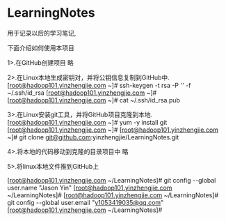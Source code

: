 # LearningNotes
用于记录以后的学习笔记,


下面介绍如何使用本项目

1>.在GitHub创建项目
	略

2>.在Linux本地生成密钥对，并将公钥信息复制到GitHub中.
    [root@hadoop101.yinzhengjie.com ~]# ssh-keygen -t rsa -P '' -f ~/.ssh/id_rsa
    [root@hadoop101.yinzhengjie.com ~]# 
    [root@hadoop101.yinzhengjie.com ~]# cat ~/.ssh/id_rsa.pub 


3>.在Linux安装git工具，并将GitHub项目克隆到本地.
    [root@hadoop101.yinzhengjie.com ~]# yum -y install git
    [root@hadoop101.yinzhengjie.com ~]# 
    [root@hadoop101.yinzhengjie.com ~]# git clone git@github.com:yinzhengjie/LearningNotes.git

4>.将本地的代码移动到克隆的目录项目中
	略

5>.将linux本地文件推到GitHub上

[root@hadoop101.yinzhengjie.com ~/LearningNotes]# git config --global user.name "Jason Yin"
[root@hadoop101.yinzhengjie.com ~/LearningNotes]# 
[root@hadoop101.yinzhengjie.com ~/LearningNotes]# git config --global user.email "y1053419035@qq.com"
[root@hadoop101.yinzhengjie.com ~/LearningNotes]# 



